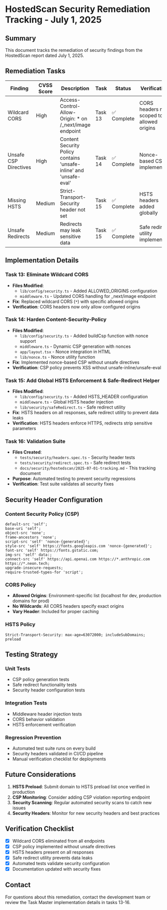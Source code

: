 # HostedScan Security Remediation Tracking - July 1, 2025

## Summary
This document tracks the remediation of security findings from the HostedScan report dated July 1, 2025.

## Remediation Tasks

| Finding | CVSS Score | Description | Task | Status | Verification |
|---------|------------|-------------|------|--------|--------------|
| Wildcard CORS | High | Access-Control-Allow-Origin: * on /_next/image endpoint | Task 13 | ✅ Complete | CORS headers now scoped to allowed origins |
| Unsafe CSP Directives | High | Content Security Policy contains 'unsafe-inline' and 'unsafe-eval' | Task 14 | ✅ Complete | Nonce-based CSP implemented |
| Missing HSTS | Medium | Strict-Transport-Security header not set | Task 15 | ✅ Complete | HSTS headers added globally |
| Unsafe Redirects | Medium | Redirects may leak sensitive data | Task 15 | ✅ Complete | Safe redirect utility implemented |

## Implementation Details

### Task 13: Eliminate Wildcard CORS
- **Files Modified**: 
  - `lib/config/security.ts` - Added ALLOWED_ORIGINS configuration
  - `middleware.ts` - Updated CORS handling for _next/image endpoint
- **Fix**: Replaced wildcard CORS (`*`) with specific allowed origins
- **Verification**: CORS headers now only allow configured origins

### Task 14: Harden Content-Security-Policy
- **Files Modified**:
  - `lib/config/security.ts` - Added buildCsp function with nonce support
  - `middleware.ts` - Dynamic CSP generation with nonces
  - `app/layout.tsx` - Nonce integration in HTML
  - `lib/nonce.ts` - Nonce utility function
- **Fix**: Implemented nonce-based CSP without unsafe directives
- **Verification**: CSP policy prevents XSS without unsafe-inline/unsafe-eval

### Task 15: Add Global HSTS Enforcement & Safe-Redirect Helper
- **Files Modified**:
  - `lib/config/security.ts` - Added HSTS_HEADER configuration
  - `middleware.ts` - Global HSTS header injection
  - `lib/security/safeRedirect.ts` - Safe redirect utility
- **Fix**: HSTS headers on all responses, safe redirect utility to prevent data leaks
- **Verification**: HSTS headers enforce HTTPS, redirects strip sensitive parameters

### Task 16: Validation Suite
- **Files Created**:
  - `tests/security/headers.spec.ts` - Security header tests
  - `tests/security/redirect.spec.ts` - Safe redirect tests
  - `docs/security/hostedscan/2025-07-01-tracking.md` - This tracking document
- **Purpose**: Automated testing to prevent security regressions
- **Verification**: Test suite validates all security fixes

## Security Header Configuration

### Content Security Policy (CSP)
```
default-src 'self';
base-uri 'self';
object-src 'none';
frame-ancestors 'none';
script-src 'self' 'nonce-{generated}';
style-src 'self' https://fonts.googleapis.com 'nonce-{generated}';
font-src 'self' https://fonts.gstatic.com;
img-src 'self' data:;
connect-src 'self' https://api.openai.com https://*.anthropic.com https://*.neon.tech;
upgrade-insecure-requests;
require-trusted-types-for 'script';
```

### CORS Policy
- **Allowed Origins**: Environment-specific list (localhost for dev, production domains for prod)
- **No Wildcards**: All CORS headers specify exact origins
- **Vary Header**: Included for proper caching

### HSTS Policy
```
Strict-Transport-Security: max-age=63072000; includeSubDomains; preload
```

## Testing Strategy

### Unit Tests
- CSP policy generation tests
- Safe redirect functionality tests
- Security header configuration tests

### Integration Tests
- Middleware header injection tests
- CORS behavior validation
- HSTS enforcement verification

### Regression Prevention
- Automated test suite runs on every build
- Security headers validated in CI/CD pipeline
- Manual verification checklist for deployments

## Future Considerations

1. **HSTS Preload**: Submit domain to HSTS preload list once verified in production
2. **CSP Monitoring**: Consider adding CSP violation reporting endpoint
3. **Security Scanning**: Regular automated security scans to catch new issues
4. **Security Headers**: Monitor for new security headers and best practices

## Verification Checklist

- [x] Wildcard CORS eliminated from all endpoints
- [x] CSP policy implemented without unsafe directives
- [x] HSTS headers present on all responses
- [x] Safe redirect utility prevents data leaks
- [x] Automated tests validate security configuration
- [x] Documentation updated with security fixes

## Contact

For questions about this remediation, contact the development team or review the Task Master implementation details in tasks 13-16.